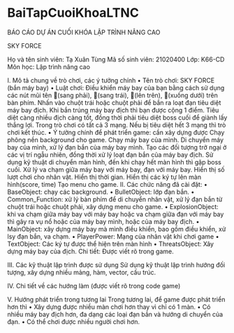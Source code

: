 # BaiTapCuoiKhoaLTNC

BÁO CÁO DỰ ÁN CUỐI KHÓA LẬP TRÌNH NÂNG CAO
 

 



SKY FORCE




Họ và tên sinh viên: Tạ Xuân Tùng
Mã số sinh viên: 21020400
Lớp: K66-CD
Môn học: Lập trình nâng cao














I.	Mô tả chung về trò chơi, các ý tưởng chính
•	Tên trò chơi: SKY FORCE (bắn máy bay)
•	Luật chơi:
Điều khiển máy bay của bạn bằng cách sử dụng các nút mũi tên (sang phải), (sang trái), (lên trên), (xuống dưới) trên bàn phím.
Nhấn vào chuột trái hoặc chuột phải để bắn ra loạt đạn tiêu diệt máy bay địch.
Khi bắn trúng máy bay địch thì bạn được cộng 1 điểm.
Tiêu diệt càng nhiều địch càng tốt, đồng thời phải tiêu diệt boss cuối để giành lấy thắng lợi.
Trong trò chơi có tất cả 3 mạng. Nếu bị tiêu diệt hết 3 mạng thì trò chơi kết thúc.
•	Ý tưởng chính để phát triển game: cần xây dựng được
Chạy phông nền background cho game.
Chạy máy bay của mình.
Di chuyển máy bay của mình, xử lý đạn bắn của máy bay mình.
Tạo các đối tượng trở ngại ở các vị trí ngẫu nhiên, đồng thời xử lý loạt đạn bắn của máy bay địch.
Sử dụng kỹ thuật di chuyển màn hình, đến khi chạy hết màn hình thì gặp boss cuối.
Xử lý va chạm giữa máy bay với máy bay, đạn với máy bay.
Hiển thị số lượt chơi cho nhân vật.
Hiển thị thời gian.
Hiển thị các ký tự lên màn hình(score, time)
Tạo menu cho game.
II.	Các chức năng đã cài đặt:
•	BaseObject: chạy các background.
•	BulletObject: lớp đạn bắn.
•	Common_Function: xử lý bàn phím để di chuyển nhân vật, xử lý đạn bắn từ chuột trái hoặc chuột phải, xây dựng menu cho game.
•	ExplosionObject: khi va chạm giữa máy bay với máy bay hoặc va chạm giữa đạn với máy bay thì gây ra vụ nổ hoặc của máy bay mình, hoặc của máy bay địch.
•	MainObject: xây dựng máy bay mà mình điều khiển, bao gồm điều khiển, xử lsy đạn bắn, va chạm.
•	PlayerPower: Mạng của nhân vật khi chơi game
•	TextObject: Các ký tự được thể hiện trên màn hình
•	ThreatsObject: Xây dựng máy bay của địch.
Chi tiết: Được viết rõ trong game.

III.	Các kỹ thuật lập trình được sử dụng
Sử dụng kỹ thuật lập trình hướng đối tượng, xây dựng nhiều mảng, hàm, vector, cấu trúc.

IV.	Chi tiết về các hướng làm (được viết rõ trong code game)

V.	Hướng phát triển trong tương lai
Trong tương lai, để game được phát triển hơn thì
•	Xây dựng được nhiều màn chơi hơn thay vì chỉ có 1 màn.
•	Có nhiều máy bay địch hơn, đa dạng các loại đạn bắn và hướng di chuyển của đạn.
•	Có thể chơi được nhiều người chơi hơn.
